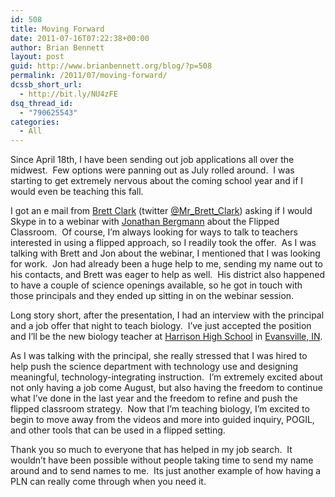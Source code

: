 ```yaml
---
id: 508
title: Moving Forward
date: 2011-07-16T07:22:38+00:00
author: Brian Bennett
layout: post
guid: http://www.brianbennett.org/blog/?p=508
permalink: /2011/07/moving-forward/
dcssb_short_url:
  - http://bit.ly/NU4zFE
dsq_thread_id:
  - "790625543"
categories:
  - All
---
```

Since April 18th, I have been sending out job applications all over the midwest.  Few options were panning out as July rolled around.  I was starting to get extremely nervous about the coming school year and if I would even be teaching this fall.

I got an e mail from <a href="http://educationdreamer.blogspot.com/" target="_blank">Brett Clark</a> (twitter <a href="http://www.twitter.com/Mr_Brett_Clark" target="_blank">@Mr_Brett_Clark</a>) asking if I would Skype in to a webinar with <a href="http://mast.unco.edu/programs/vodcasting/" target="_blank">Jonathan Bergmann</a> about the Flipped Classroom.  Of course, I&#8217;m always looking for ways to talk to teachers interested in using a flipped approach, so I readily took the offer.  As I was talking with Brett and Jon about the webinar, I mentioned that I was looking for work.  Jon had already been a huge help to me, sending my name out to his contacts, and Brett was eager to help as well.  His district also happened to have a couple of science openings available, so he got in touch with those principals and they ended up sitting in on the webinar session.

Long story short, after the presentation, I had an interview with the principal and a job offer that night to teach biology.  I&#8217;ve just accepted the position and I&#8217;ll be the new biology teacher at <a href="http://www.evscschools.com/AdminDefault.aspx?PortalId=2ad66c19-3c16-4cd6-af3d-149279ec36d0" target="_blank">Harrison High School</a> in <a href="http://maps.google.com/maps?q=Evansville,+IN&hl=en&sll=37.0625,-95.677068&sspn=44.879582,87.539063&z=12" target="_blank">Evansville, IN</a>.

As I was talking with the principal, she really stressed that I was hired to help push the science department with technology use and designing meaningful, technology-integrating instruction.  I&#8217;m extremely excited about not only having a job come August, but also having the freedom to continue what I&#8217;ve done in the last year and the freedom to refine and push the flipped classroom strategy.  Now that I&#8217;m teaching biology, I&#8217;m excited to begin to move away from the videos and more into guided inquiry, POGIL, and other tools that can be used in a flipped setting.

Thank you so much to everyone that has helped in my job search.  It wouldn&#8217;t have been possible without people taking time to send my name around and to send names to me.  Its just another example of how having a PLN can really come through when you need it.